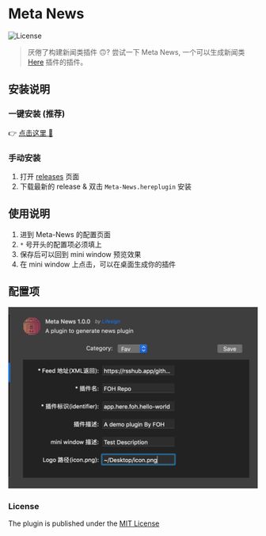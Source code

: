 # Meta News

![License](https://img.shields.io/badge/license-MIT-blue.svg)

> 厌倦了构建新闻类插件 🙃? 尝试一下 Meta News, 一个可以生成新闻类 [Here](https://here.app) 插件的插件。

## 安装说明

### 一键安装  (推荐)
👉 <a href="https://jump.here.app/?installPlugin?title=Meta-News&url=https://github.com/FriendsOfHere/meta-news/releases/latest/download/Meta-News.hereplugin">点击这里 🔌</a>

### 手动安装
1. 打开 [releases](https://github.com/FriendsOfHere/meta-news/releases/latest/) 页面
2. 下载最新的 release & 双击 `Meta-News.hereplugin` 安装

## 使用说明
1. 进到 Meta-News 的配置页面
2. `*` 号开头的配置项必须填上
3. 保存后可以回到 mini window 预览效果
4. 在 mini window 上点击，可以在桌面生成你的插件

## 配置项
![配置项](./media/preferences.png)

### License

The plugin is published under the [MIT License](./LICENSE.md)
